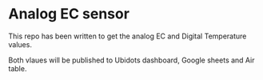 # Analog EC sensor

This repo has been written to get the analog EC and Digital Temperature values.

Both vlaues will be published to Ubidots dashboard, Google sheets and Air table.
